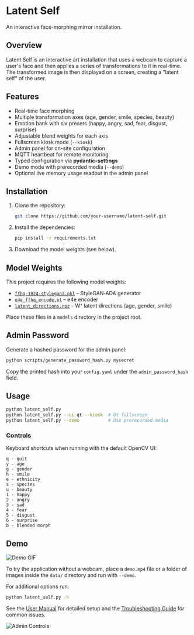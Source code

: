 # Latent Self

An interactive face-morphing mirror installation.

## Overview

Latent Self is an interactive art installation that uses a webcam to capture a user's face and then applies a series of transformations to it in real-time. The transformed image is then displayed on a screen, creating a "latent self" of the user.

## Features

*   Real-time face morphing
*   Multiple transformation axes (age, gender, smile, species, beauty)
*   Emotion bank with six presets (happy, angry, sad, fear, disgust, surprise)
*   Adjustable blend weights for each axis
*   Fullscreen kiosk mode (`--kiosk`)
*   Admin panel for on-site configuration
*   MQTT heartbeat for remote monitoring
*   Typed configuration via **pydantic-settings**
*   Demo mode with prerecorded media (`--demo`)
*   Optional live memory usage readout in the admin panel

## Installation

1.  Clone the repository:
    ```bash
    git clone https://github.com/your-username/latent-self.git
    ```
2.  Install the dependencies:
    ```bash
    pip install -r requirements.txt
    ```
3.  Download the model weights (see below).

## Model Weights

This project requires the following model weights:

* [`ffhq-1024-stylegan2.pkl`](https://nvlabs-fi-cdn.nvidia.com/stylegan2-ada-pytorch/pretrained/ffhq.pkl) – StyleGAN‑ADA generator  
* [`e4e_ffhq_encode.pt`](https://huggingface.co/camenduru/PTI/resolve/main/e4e_ffhq_encode.pt) – e4e encoder  
* [`latent_directions.npz`](https://raw.githubusercontent.com/genforce/interfacegan/master/boundaries/latent_directions_ffhq.npz) – W⁺ latent directions (age, gender, smile)

Place these files in a `models` directory in the project root.

## Admin Password

Generate a hashed password for the admin panel:

```bash
python scripts/generate_password_hash.py mysecret
```

Copy the printed hash into your `config.yaml` under the
`admin_password_hash` field.

## Usage

```bash
python latent_self.py
python latent_self.py --ui qt --kiosk  # Qt fullscreen
python latent_self.py --demo           # Use prerecorded media
```

### Controls

Keyboard shortcuts when running with the default OpenCV UI:

```
q - quit
y - age
g - gender
h - smile
e - ethnicity
s - species
u - beauty
1 - happy
2 - angry
3 - sad
4 - fear
5 - disgust
6 - surprise
b - blended morph
```

## Demo

![Demo GIF](https://via.placeholder.com/600x400.gif?text=Demo+GIF+Placeholder)

To try the application without a webcam, place a `demo.mp4` file or a folder of
images inside the `data/` directory and run with `--demo`.

For additional options run:

```bash
python latent_self.py -h
```

See the [User Manual](USER_MANUAL.md) for detailed setup and the
[Troubleshooting Guide](docs/troubleshooting.md) for common issues.

![Admin Controls](https://via.placeholder.com/800x400.png?text=Admin+Controls)

